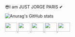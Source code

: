 😎I am JUST JORGE PARIS ✔

![Anurag's GitHub stats](https://github-readme-stats.vercel.app/api?username=jorgeparis&show_icons=true&theme=radical)
<div> <a href=https://img.shields.io/badge/Kotlin-0095D5?&style=for-the-badge&logo=kotlin&logoColor=white/>
<img height="30" width="40" src="https://cdn.jsdelivr.net/gh/devicons/devicon/icons/kotlin/kotlin-original.svg" /> <img height="30" width="40" src="https://cdn.jsdelivr.net/gh/devicons/devicon/icons/java/java-original.svg" /> <img height="30" width="40" src="https://cdn.jsdelivr.net/gh/devicons/devicon/icons/python/python-original.svg" /> <img height="30" width="40" src="https://cdn.jsdelivr.net/gh/devicons/devicon/icons/matlab/matlab-original.svg" /> 
<img height="30" width="40" src="https://cdn.jsdelivr.net/gh/devicons/devicon/icons/mysql/mysql-original.svg" /></div> 

